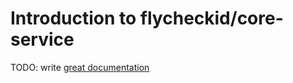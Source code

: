 # Introduction to flycheckid/core-service

TODO: write [great documentation](http://jacobian.org/writing/what-to-write/)
